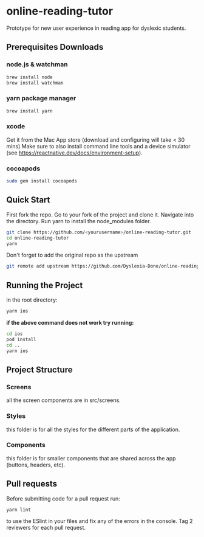 # online-reading-tutor
Prototype for new user experience in reading app for dyslexic students.

## Prerequisites Downloads

### node.js & watchman

```sh
brew install node
brew install watchman
```

### yarn package manager

```sh
brew install yarn
```

### xcode 
Get it from the Mac App store (download and configuring will take < 30 mins)
Make sure to also install command line tools and a device simulator (see https://reactnative.dev/docs/environment-setup).

### cocoapods

```sh
sudo gem install cocoapods
```

## Quick Start

First fork the repo. Go to your fork of the project and clone it.
Navigate into the directory. Run yarn to install the node_modules folder.


```sh
git clone https://github.com/<yourusername>/online-reading-tutor.git
cd online-reading-tutor
yarn
```

Don't forget to add the original repo as the upstream 

```sh
git remote add upstream https://github.com/Dyslexia-Done/online-reading-tutor.git

```


## Running the Project

in the root directory:
```sh
yarn ios
```

**if the above command does not work try running:**
```sh
cd ios
pod install
cd ..
yarn ios
```



## Project Structure


### Screens
all the screen components are in src/screens.

### Styles
this folder is for all the styles for the different parts of the application.

### Components
this folder is for smaller components that are shared across the app (buttons, headers, etc).



## Pull requests

Before submitting code for a pull request run:

```sh
yarn lint
```
to use the ESlint in your files and fix any of the errors in the console.
Tag 2 reviewers for each pull request.